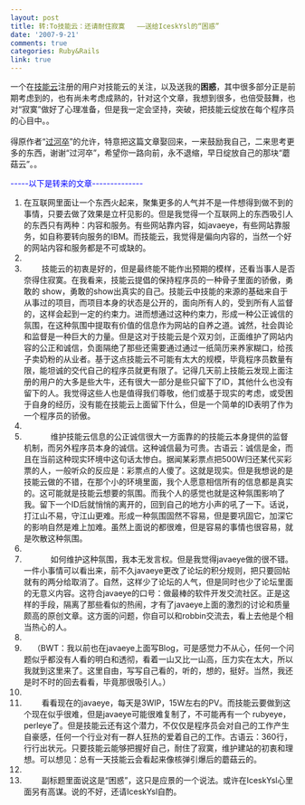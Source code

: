 ```yaml
---
layout: post
title: 转:To技能云：还请耐住寂寞   ——送给IceskYsl的“困惑”
date: '2007-9-21'
comments: true
categories: Ruby&Rails
link: true
---
```

<p>一个在<a href="http://www.itechtag.com">技能云</a>注册的用户对技能云的关注，以及送我的<strong>困惑</strong>，其中很多部分正是前期考虑到的，也有尚未考虑成熟的，针对这个文章，我想到很多，也倍受鼓舞，也对&ldquo;寂寞&rdquo;做好了心理准备，但是我一定会坚持，突破，把技能云绽放在每个程序员的心目中。。<br />
<br />
得原作者&ldquo;<a href="http://www.blogjava.net/ponzmd/archive/2007/09/19/146314.html">过河卒</a>&rdquo;的允许，特意把这篇文章娶回来，一来鼓励我自己，二来思考更多的东西，谢谢&ldquo;过河卒&rdquo;，希望你一路向前，永不退缩，早日绽放自己的那块&ldquo;蘑菇云&rdquo;。。</p>
<div class="codeText">
<div class="codeHead"><font color="#0000ff">-----以下是转来的文章--------------</font></div>
<ol start="1" class="dp-xml">
    <li class="alt"><span><span>在互联网里面让一个东西火起来，聚集更多的人气并不是一件想得到做不到的事情，只要去做了效果是立杆见影的。但是我觉得一个互联网上的东西吸引人的东西只有两种：内容和服务。有些网站靠内容，如javaeye，有些网站靠服务，如自称要转向服务的IBM。而技能云，我觉得是偏向内容的，当然一个好的网站内容和服务都是不可或缺的。&nbsp;&nbsp;</span></span></li>
    <li class=""><span>&nbsp;&nbsp;</span></li>
    <li class="alt"><span>&nbsp;&nbsp;&nbsp;&nbsp;&nbsp;&nbsp;&nbsp;&nbsp;技能云的初衷是好的，但是最终能不能作出预期的模样，还看当事人是否奈得住寂寞。在我看来，技能云提倡的保持程序员的一种骨子里面的骄傲，勇敢的&nbsp;show，勇敢的show出真实的自己。技能云中技能的来源的基础来自于从事过的项目，而项目本身的状态是公开的，面向所有人的，受到所有人监督的，这样会起到一定的约束力。进而想通过这种约束力，形成一种公正诚信的氛围，在这种氛围中提取有价值的信息作为网站的自养之道。诚然，社会舆论和监督是一种巨大的力量。但是这对于技能云是个双刃剑，正面维护了网站内容的公正和诚信，负面隔绝了那些还需要通过通过一纸简历来养家糊口，给孩子卖奶粉的从业者。基于这点技能云不可能有太大的规模，毕竟程序员数量有限，能坦诚的交代自己的程序员就更有限了。记得几天前上技能云发现上面注册的用户的大多是些大牛，还有很大一部分是些只留下了ID，其他什么也没有留下的人。我觉得这些人也是值得我们尊敬，他们或基于现实的考虑，或受困于自身的经历，没有能在技能云上面留下什么，但是一个简单的ID表明了作为一个程序员的骄傲。&nbsp;&nbsp;</span></li>
    <li class=""><span>&nbsp;&nbsp;</span></li>
    <li class="alt"><span>&nbsp;&nbsp;&nbsp;&nbsp;&nbsp;&nbsp;&nbsp;&nbsp;&nbsp;&nbsp;&nbsp;&nbsp;维护技能云信息的公正诚信很大一方面靠的的技能云本身提供的监督机制，而另外程序员本身的诚信。这种诚信最为可贵。古语云：诚信是金，而且在当前这种现实环境中这句话太惨白。据闻某彩票点把500W归还某代买彩票的人，一般听众的反应是：彩票点的人傻了。这就是现实。但是我想说的是技能云做的不错，在那个小的环境里面，我个人愿意相信所有的信息都是真实的。这可能就是技能云想要的氛围。而我个人的感觉也就是这种氛围影响了我。留下一个ID后就悄悄的离开的，回到自己的地方小声的吼了一下。话说，打江山不易，守江山更难。形成一种氛围固然不容易，但是要巩固它，加深它的影响自然是难上加难。虽然上面说的都很难，但是容易的事情也很容易，就是吹散这种氛围。&nbsp;&nbsp;</span></li>
    <li class=""><span>&nbsp;&nbsp;</span></li>
    <li class="alt"><span>&nbsp;&nbsp;&nbsp;&nbsp;&nbsp;&nbsp;&nbsp;&nbsp;&nbsp;&nbsp;&nbsp;&nbsp;如何维护这种氛围，我本无发言权。但是我觉得javaeye做的很不错。一件小事情可以看出来，前不久javaeye更改了论坛的积分规则，把只要回帖就有的两分给取消了。自然，这样少了论坛的人气，但是同时也少了论坛里面的无意义内容。这符合javaeye的口号：做最棒的软件开发交流社区。正是这样的手段，隔离了那些看似的热闹，才有了javaeye上面的激烈的讨论和质量颇高的原创文章。这方面的问题，你自可以和robbin交流去，看上去他是个相当热心的人。&nbsp;&nbsp;</span></li>
    <li class=""><span>&nbsp;&nbsp;</span></li>
    <li class="alt"><span>&nbsp;&nbsp;&nbsp;&nbsp;（BWT：我以前也在javaeye上面写Blog，可是感觉力不从心，任何一个问题似乎都没有人看的明白和透彻，看着一山又比一山高，压力实在太大，所以我就到这里来了。这里自由，写写自己看的，听的，想的，挺好。当然，我还是时不时的回去看看，毕竟那很吸引人。）&nbsp;&nbsp;</span></li>
    <li class=""><span>&nbsp;&nbsp;</span></li>
    <li class="alt"><span>&nbsp;&nbsp;&nbsp;&nbsp;&nbsp;&nbsp;&nbsp;&nbsp;看看现在的javaeye，每天是3WIP，15W左右的PV。而技能云要做到这个现在似乎很难，但是javaeye可能很难复制了，不可能再有一个&nbsp;rubyeye，perleye了。但是技能云还有这个潜力，不仅仅是程序员会对自己的工作产生自豪感，任何一个行业对有一群人狂热的爱着自己的工作。古语云：360行，行行出状元。只要技能云能够把握好自己，耐住了寂寞，维护建站的初衷和理想。可以想见：总有一天技能云会看起来像核弹引爆后的蘑菇云的。&nbsp;&nbsp;</span></li>
    <li class=""><span>&nbsp;&nbsp;</span></li>
    <li class="alt"><span>&nbsp;&nbsp;&nbsp;&nbsp;&nbsp;&nbsp;&nbsp;&nbsp;副标题里面说这是&ldquo;困惑&rdquo;，这只是应景的一个说法。或许在IceskYsl心里面另有高谋。说的不好，还请IceskYsl自酌。&nbsp;&nbsp;</span></li>
</ol>
</div>
<p>&nbsp;</p>

